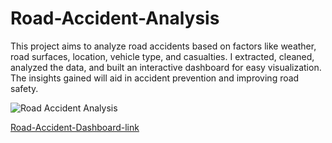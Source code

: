 # Road-Accident-Analysis
This project aims to analyze road accidents based on factors like weather, road surfaces, location, vehicle type, and casualties. I extracted, cleaned, analyzed the data, and built an interactive dashboard for easy visualization. The insights gained will aid in accident prevention and improving road safety.


![Road Accident Analysis](https://github.com/Shruti-Anil-Wani/Road-Accident-Analysis/assets/88943184/b4cfb562-285a-4894-b3ac-c3e76b3a608d)

[Road-Accident-Dashboard-link](https://drive.google.com/drive/folders/1yJ0QYmRZtt83GfHzSdkwq6g8UCBrzGq1)
